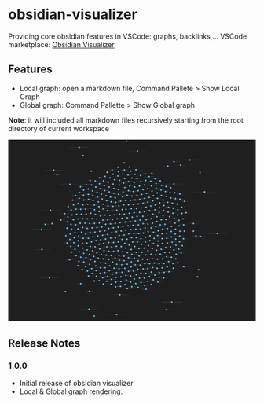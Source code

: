 # obsidian-visualizer  
 
Providing core obsidian features in VSCode: graphs, backlinks,...
VSCode marketplace: [Obsidian Visualizer](https://marketplace.visualstudio.com/items?itemName=khuongduy354.obsidian-visualizer)

## Features 

- Local graph: open a markdown file, Command Pallete > Show Local Graph 
- Global graph: Command Pallette > Show Global graph 

**Note**: it will included all markdown files recursively starting from the root directory of current workspace


![global graph demo](images/demo_dark.png)




## Release Notes 

### 1.0.0

- Initial release of obsidian visualizer
- Local & Global graph rendering.

